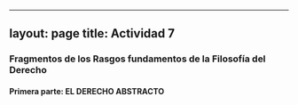 ---
layout: page
title: Actividad 7
----

### Fragmentos de los Rasgos fundamentos de la Filosofía del Derecho  
#### Primera parte: EL DERECHO ABSTRACTO 

